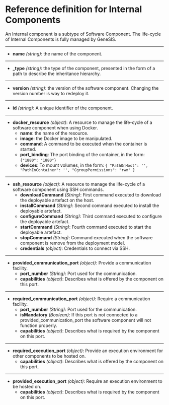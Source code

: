 
# Reference definition for Internal Components

An Internal component is a subtype of Software Component. The life-cycle of Internal Components is fully managed by GeneSIS.

----

*  **name** *(string)*: the name of the component.
----
*  **_type** *(string)*: the type of the component, presented in the form of a path to describe the inheritance hierarchy.
----
*  **version** *(string)*: the version of the software component. Changing the version number is way to redeploy it.
----
*  **id** *(string)*: A unique identifier of the component. 
----
*  **docker_resource** *(object)*: A resource to manage the life-cycle of a software component when using Docker.
    - **name**: the name of the resource.
    - **image**: the Docker image to be manipulated.
    - **command**: A command to be executed when the container is started.
    - **port_binding**: The port binding of the container, in the form: `{"1880": "1880"}`
    - **devices**: To mount volumes, in the form: `{ "PathOnHost": '', "PathInContainer": '', "CgroupPermissions": "rwm" }`
----

*  **ssh_resource** *(object)*: A resource to manage the life-cycle of a software component using SSH commands.
    - **downloadCommand** *(String)*: First command executed to download the deployable artefact on the host.
    - **installCommand** *(String)*: Second command executed to install the deployable artefact. 
    - **configureCommand** *(String)*: Third command executed to configure the deployable artefact.
    - **startCommand** *(String)*: Fourth command executed to start the deployable artefact.
    - **stopCommand** *(String)*: Command executed when the software component is remove from the deployment model.
    - **credentials** *(object)*: Credentials to connect via SSH.
----

*  **provided_communication_port** *(object)*: Provide a communication facility.
    - **port_number** *(String)*: Port used for the communication.
    - **capabilities** *(object)*: Describes what is offered by the component on this port.
----

*  **required_communication_port** *(object)*: Require a communication facility.  
    - **port_number** *(String)*: Port used for the communication.
    - **isMandatory** *(Boolean)*: If this port is not connected to a provided_communication_port the software component will not function properly.
    - **capabilities** *(object)*: Describes what is required by the component on this port.
----
*  **required_execution_port** *(object)*: Provide an execution environment for other components to be hosted on.
    - **capabilities** *(object)*: Describes what is offered by the component on this port.
----
*  **provided_execution_port** *(object)*: Require an execution environment to be hosted on.
    - **capabilities** *(object)*: Describes what is required by the component on this port.
